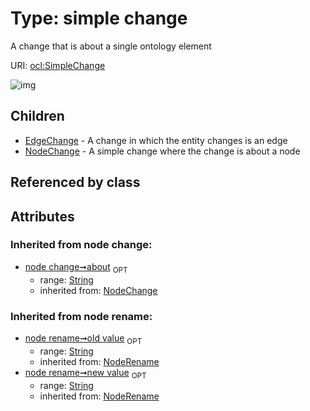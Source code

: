 
# Type: simple change


A change that is about a single ontology element

URI: [ocl:SimpleChange](http://w3id.org/oclSimpleChange)


![img](http://yuml.me/diagram/nofunky;dir:TB/class/[SimpleChange&#124;about:string%20%3F;old_value:string%20%3F;new_value:string%20%3F]^-[NodeChange],%20[SimpleChange]^-[EdgeChange])

## Children

 * [EdgeChange](EdgeChange.md) - A change in which the entity changes is an edge
 * [NodeChange](NodeChange.md) - A simple change where the change is about a node

## Referenced by class


## Attributes


### Inherited from node change:

 * [node change➞about](node_change_about.md)  <sub>OPT</sub>
    * range: [String](types/String.md)
    * inherited from: [NodeChange](NodeChange.md)

### Inherited from node rename:

 * [node rename➞old value](node_rename_old_value.md)  <sub>OPT</sub>
    * range: [String](types/String.md)
    * inherited from: [NodeRename](NodeRename.md)
 * [node rename➞new value](node_rename_new_value.md)  <sub>OPT</sub>
    * range: [String](types/String.md)
    * inherited from: [NodeRename](NodeRename.md)
